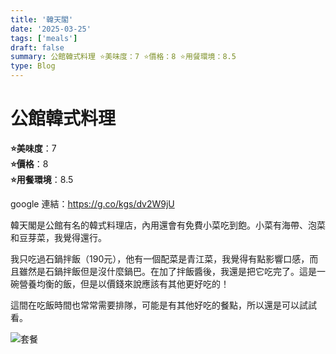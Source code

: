 ```yaml
---
title: '韓天閣'
date: '2025-03-25'
tags: ['meals']
draft: false
summary: 公館韓式料理 ⭐️美味度：7 ⭐️價格：8 ⭐️用餐環境：8.5
type: Blog
---
```


# 公館韓式料理

**⭐️美味度**：7  
**⭐️價格**：8  
**⭐️用餐環境**：8.5

google 連結：https://g.co/kgs/dv2W9jU

韓天閣是公館有名的韓式料理店，內用還會有免費小菜吃到飽。小菜有海帶、泡菜和豆芽菜，我覺得還行。

我只吃過石鍋拌飯（190元），他有一個配菜是青江菜，我覺得有點影響口感，而且雖然是石鍋拌飯但是沒什麼鍋巴。在加了拌飯醬後，我還是把它吃完了。這是一碗營養均衡的飯，但是以價錢來說應該有其他更好吃的！

這間在吃飯時間也常常需要排隊，可能是有其他好吃的餐點，所以還是可以試試看。

![套餐](/static/images/meal14.png)
